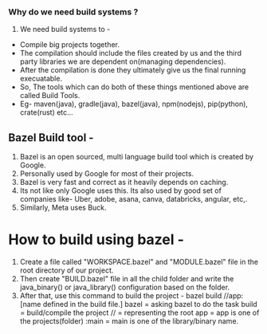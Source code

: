 ### Why do we need build systems ?
1. We need build systems to - 
  - Compile big projects together.
  - The compilation should include the files created by us and the third party libraries we are dependent on(managing dependencies).
  - After the compilation is done they ultimately give us the final running execuatable.
  - So, The tools which can do both of these things mentioned above are called Build Tools.
  - Eg- maven(java), gradle(java), bazel(java), npm(nodejs), pip(python), crate(rust) etc...

## Bazel Build tool - 
1. Bazel is an open sourced, multi language build tool which is created by Google.
2. Personally used by Google for most of their projects.
3. Bazel is very fast and correct as it heavily depends on caching.
4. Its not like only Google uses this. Its also used by good set of companies 
    like- Uber, adobe, asana, canva, databricks, angular,  etc,.
5. Similarly, Meta uses Buck.

# How to build using bazel - 
1. Create a file called "WORKSPACE.bazel" and "MODULE.bazel" file in the root directory of our project.
2. Then create "BUILD.bazel" file in all the child folder and write the java_binary() or java_library() configuration based on the folder.
3. After that, use this command to build the project - 
    bazel build //app:[name defined in the build file.]
    bazel = asking bazel to do the task
    build = build/compile the project
    // = representing the root
    app = app is one of the projects(folder)
    :main = main is one of the library/binary name.



